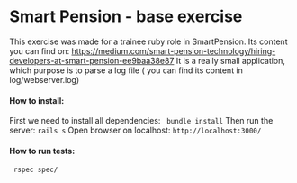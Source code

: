 # Smart Pension - base exercise
This exercise was made for a trainee ruby role in SmartPension. Its content you can find on: https://medium.com/smart-pension-technology/hiring-developers-at-smart-pension-ee9baa38e87
It is a really small application, which purpose is to parse a log file ( you can find its content in log/webserver.log)

#### How to install:
First we need to install all dependencies:
`` bundle install``
Then run the server:
`` rails s ``
Open browser on localhost:
``http://localhost:3000/``

#### How to run tests:
`` rspec spec/``